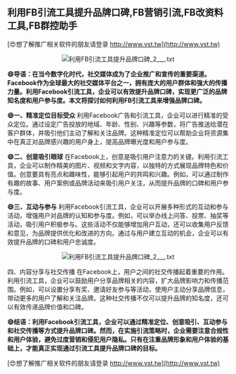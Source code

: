 ## **利用FB引流工具提升品牌口碑,FB营销引流,FB改资料工具,FB群控助手**

[😍想了解推广相关软件的朋友请登录 http://www.vst.tw](http://www.vst.tw)

 <center><img src="https://vst.tw/MP4/tuiguang/png/4.png" alt="利用FB引流工具提升品牌口碑_2___.txt"></center>

**😄导语：在当今数字化时代，社交媒体成为了企业推广和宣传的重要渠道。Facebook作为全球最大的社交媒体平台之一，拥有庞大的用户群体和强大的传播力量。利用Facebook引流工具，企业可以有效提升品牌口碑，实现更广泛的品牌知名度和用户参与度。本文将探讨如何利用FB引流工具来增强品牌口碑。**

**😄一、精准定位目标受众**
利用Facebook广告和引流工具，企业可以进行精准的受众定位。通过设定广告投放的地域、年龄、性别、兴趣等参数，将广告推送给潜在客户群体，并吸引他们主动了解和关注品牌。这种精准定位可以帮助企业将资源集中在真正对品牌感兴趣的用户身上，提高品牌曝光度和用户参与度。

**😄二、创意吸引眼球**
在Facebook上，创意是吸引用户注意力的关键。利用引流工具，企业可以制作精美的图片、视频和文字内容，以独特的方式展现品牌特色和价值。创意要具有亮点和趣味性，能够引起用户的共鸣和兴趣。例如，可以通过制作有趣的故事、用户案例或品牌活动来吸引用户关注，从而提升品牌的口碑和用户参与度。

**😄三、互动与参与**
利用Facebook引流工具，企业可以开展多种形式的互动和参与活动，增强用户对品牌的认知和参与度。例如，可以举办线上问答、投票、抽奖等活动，吸引用户积极参与。这些活动不仅能够增加用户互动，还可以收集用户反馈和意见，为品牌提供优化和改进的方向。通过与用户建立互动的机会，企业可以有效提升品牌的口碑和用户忠诚度。

 <center><img src="https://vst.tw/MP4/tuiguang/png/4.png" alt="利用FB引流工具提升品牌口碑_2___.txt"></center>

四、内容分享与社交传播
在Facebook上，用户之间的社交传播起着重要的作用。利用引流工具，企业可以鼓励用户分享品牌相关的内容，扩大品牌影响力和传播范围。例如，可以设置分享有奖、邀请好友参与等活动，使用户主动分享品牌信息，带动更多的用户了解和关注品牌。这种社交传播不仅可以提升品牌的知名度，还可以有效传递品牌价值和口碑。

**😄结语：利用Facebook引流工具，企业可以通过精准定位、创意吸引、互动参与和社交传播等方式提升品牌口碑。然而，在实施引流策略时，企业需要注意合规性和用户体验，避免过度营销和侵犯用户隐私。只有在注重品牌形象和用户体验的基础上，才能真正实现通过引流工具提升品牌口碑的目标。**

[😍想了解推广相关软件的朋友请登录 http://www.vst.tw](http://www.vst.tw)



